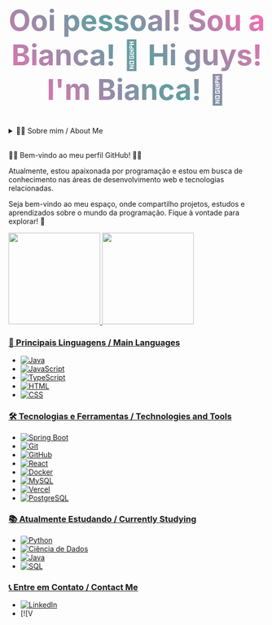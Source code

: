 <div style="background: -webkit-linear-gradient(45deg, #FF69B4, #5F9EA0, #FF69B4); -webkit-background-clip: text; -webkit-text-fill-color: transparent; font-size: 2em; text-align: center; animation: gradientAnimation 3s ease infinite;">
    <h1 align="center">Ooi pessoal! Sou a Bianca! 👋 Hi guys! I'm Bianca! 👋</h1>
</div>

<style>
    @keyframes gradientAnimation {
        0% {
            background-position: 100% 0;
        }
        100% {
            background-position: -100% 0;
        }
    }
</style>

<details>
<summary>👩‍💻 Sobre mim / About Me</summary>

Sou estudante de Ciências da Computação com ênfase em desenvolvimento full stack e estou no último semestre da faculdade de Processos Gerenciais. Sou formada como desenvolvedora full stack e tenho experiência com ciência de dados e relatórios gerenciais.

I'm a Computer Science student with a focus on full-stack development, currently in the final semester of my Process Management degree. I'm a full-stack developer with experience in data science and management reporting.

</details>

<br>

👩‍💻 Bem-vindo ao meu perfil GitHub! 👩‍💻

Atualmente, estou apaixonada por programação e estou em busca de conhecimento nas áreas de desenvolvimento web e tecnologias relacionadas.

Seja bem-vindo ao meu espaço, onde compartilho projetos, estudos e aprendizados sobre o mundo da programação. Fique à vontade para explorar! 🚀

<div>
<a href="https://github.com/BiancaMelquiades">
<img loading="lazy" height="180em" src="https://github-readme-stats.vercel.app/api/top-langs/?username=BiancaMelquiades&layout=compact&langs_count=7&theme=dracula"/>
<img loading="lazy" height="180em" src="https://github-readme-stats.vercel.app/api?username=BiancaMelquiades&show_icons=true&theme=dracula&include_all_commits=true&count_private=true"/>
</div>

### 🚀 Principais Linguagens / Main Languages
- ![Java](https://img.shields.io/badge/-Java-007396?style=for-the-badge&logo=java&logoColor=white)
- ![JavaScript](https://img.shields.io/badge/-JavaScript-F7DF1E?style=for-the-badge&logo=javascript&logoColor=black)
- ![TypeScript](https://img.shields.io/badge/-TypeScript-3178C6?style=for-the-badge&logo=typescript&logoColor=white)
- ![HTML](https://img.shields.io/badge/-HTML-E34F26?style=for-the-badge&logo=html5&logoColor=white)
- ![CSS](https://img.shields.io/badge/-CSS-1572B6?style=for-the-badge&logo=css3&logoColor=white)

### 🛠️ Tecnologias e Ferramentas / Technologies and Tools
- ![Spring Boot](https://img.shields.io/badge/-Spring%20Boot-6DB33F?style=for-the-badge&logo=spring-boot&logoColor=white)
- ![Git](https://img.shields.io/badge/-Git-F05032?style=for-the-badge&logo=git&logoColor=white)
- ![GitHub](https://img.shields.io/badge/-GitHub-181717?style=for-the-badge&logo=github&logoColor=white)
- ![React](https://img.shields.io/badge/-React-61DAFB?style=for-the-badge&logo=react&logoColor=black)
- ![Docker](https://img.shields.io/badge/-Docker-2496ED?style=for-the-badge&logo=docker&logoColor=white)
- ![MySQL](https://img.shields.io/badge/-MySQL-4479A1?style=for-the-badge&logo=mysql&logoColor=white)
- ![Vercel](https://img.shields.io/badge/-Vercel-000000?style=for-the-badge&logo=vercel&logoColor=white)
- ![PostgreSQL](https://img.shields.io/badge/-PostgreSQL-336791?style=for-the-badge&logo=postgresql&logoColor=white)

### 📚 Atualmente Estudando / Currently Studying
- ![Python](https://img.shields.io/badge/-Python-3776AB?style=for-the-badge&logo=python&logoColor=white)
- ![Ciência de Dados](https://img.shields.io/badge/-Ci%C3%AAncia%20de%20Dados-008272?style=for-the-badge&logo=datacamp&logoColor=white)
- ![Java](https://img.shields.io/badge/-Java-007396?style=for-the-badge&logo=java&logoColor=white)
- ![SQL](https://img.shields.io/badge/-SQL-4479A1?style=for-the-badge&logo=mysql&logoColor=white)

### 📞 Entre em Contato / Contact Me
- [![LinkedIn](https://img.shields.io/badge/-LinkedIn-0077B5?style=for-the-badge&logo=linkedin&logoColor=white)](https://www.linkedin.com/in/bianca-melquiades/)
- [![V
